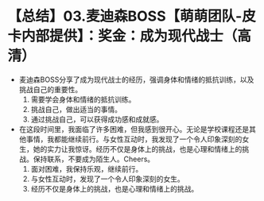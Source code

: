 # 【总结】03.麦迪森BOSS【萌萌团队-皮卡内部提供】：奖金：成为现代战士（高清）

-   麦迪森BOSS分享了成为现代战士的经历，强调身体和情绪的抵抗训练，以及挑战自己的重要性。
    1.  需要学会身体和情绪的抵抗训练。
    2.  挑战自己，做出适当的事情。
    3.  通过挑战自己，可以获得成功感和成就感。
-   在这段时间里，我面临了许多困难，但我感到很开心。无论是学校课程还是其他事情，我都能继续前行。与女性互动时，我发现了一个令人印象深刻的女生，她的实力让我惊讶。经历不仅是身体上的挑战，也是心理和情绪上的挑战。保持联系，不要成为陌生人。Cheers。
    1.  面对困难，我保持乐观，继续前行。
    2.  与女性互动时，发现了一个令人印象深刻的女生。
    3.  经历不仅是身体上的挑战，也是心理和情绪上的挑战。